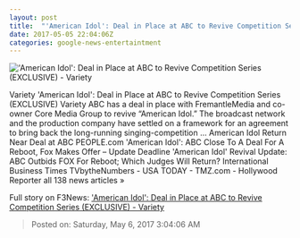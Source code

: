 ```yaml
---
layout: post
title:  "'American Idol': Deal in Place at ABC to Revive Competition Series (EXCLUSIVE) - Variety"
date: 2017-05-05 22:04:06Z
categories: google-news-entertaintment
---
```


!['American Idol': Deal in Place at ABC to Revive Competition Series (EXCLUSIVE) - Variety](https://pmcvariety.files.wordpress.com/2016/04/reuters234.jpg?w=1000&h=750&crop=1)

Variety 'American Idol': Deal in Place at ABC to Revive Competition Series (EXCLUSIVE) Variety ABC has a deal in place with FremantleMedia and co-owner Core Media Group to revive “American Idol.” The broadcast network and the production company have settled on a framework for an agreement to bring back the long-running singing-competition ... American Idol Return Near Deal at ABC PEOPLE.com 'American Idol': ABC Close To A Deal For A Reboot, Fox Makes Offer – Update Deadline 'American Idol' Revival Update: ABC Outbids FOX For Reboot; Which Judges Will Return? International Business Times TVbytheNumbers - USA TODAY - TMZ.com - Hollywood Reporter all 138 news articles »


Full story on F3News: ['American Idol': Deal in Place at ABC to Revive Competition Series (EXCLUSIVE) - Variety](http://www.f3nws.com/n/tJkWXG)

> Posted on: Saturday, May 6, 2017 3:04:06 AM

